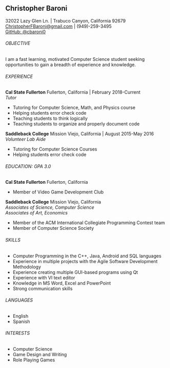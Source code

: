 ## Christopher Baroni
32022 Lazy Glen Ln. | Trabuco Canyon, California 92679  
ChristopherFBaroni@gmail.com | (949)-259-3495  
[GitHub: @cbaroni0](https://github.com/cbaroni0)  

###### OBJECTIVE

I am a fast learning, motivated Computer Science student seeking opportunities to gain a breadth of experience and knowledge.

###### EXPERIENCE
**Cal State Fullerton** Fullerton, California | February 2018-Current  
*Tutor*
 * Tutoring for Computer Science, Math, and Physics course
 * Helping students error check code
 * Teaching students to think logically
 * Teaching students to organize and properly document code

**Saddleback College** Mission Viejo, California | August 2015-May 2016  
*Volunteer Lab Aide*
 * Tutoring for Computer Science Courses
 * Helping students error check code

###### EDUCATION: GPA 3.0
**Cal State Fullerton** Fullerton, California
 * Member of Video Game Development Club

**Saddleback College** Mission Viejo, California  
*Associates of Science, Computer Science*  
*Associates of Art, Economics*
 * Member of the ACM International Collegiate Programming Contest team
 * Member of Computer Science Society

###### SKILLS
 * Computer Programming in the C++, Java, Android and SQL languages
 * Experience in multiple projects with the Agile Software Development Methodology
 * Experience creating multiple GUI-based programs using Qt
 * Experience with VI text editor
 * Knowledge in MS Word, Excel and PowerPoint
 * Strong communication skills

###### LANGUAGES
 * English
 * Spanish

###### INTERESTS
 * Computer Science
 * Game Design and Writing
 * Role Playing Games